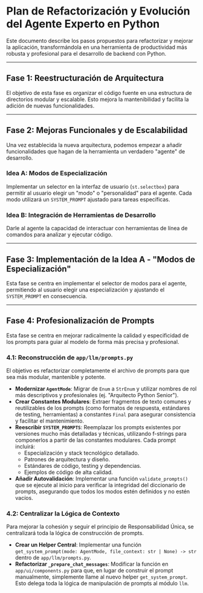 # Plan de Refactorización y Evolución del Agente Experto en Python

Este documento describe los pasos propuestos para refactorizar y mejorar la aplicación, transformándola en una herramienta de productividad más robusta y profesional para el desarrollo de backend con Python.

---

## Fase 1: Reestructuración de Arquitectura

El objetivo de esta fase es organizar el código fuente en una estructura de directorios modular y escalable. Esto mejora la mantenibilidad y facilita la adición de nuevas funcionalidades.

---

## Fase 2: Mejoras Funcionales y de Escalabilidad

Una vez establecida la nueva arquitectura, podemos empezar a añadir funcionalidades que hagan de la herramienta un verdadero "agente" de desarrollo.

### Idea A: Modos de Especialización

Implementar un selector en la interfaz de usuario (`st.selectbox`) para permitir al usuario elegir un "modo" o "personalidad" para el agente. Cada modo utilizará un `SYSTEM_PROMPT` ajustado para tareas específicas.

### Idea B: Integración de Herramientas de Desarrollo

Darle al agente la capacidad de interactuar con herramientas de línea de comandos para analizar y ejecutar código.

---

## Fase 3: Implementación de la Idea A - "Modos de Especialización"

Esta fase se centra en implementar el selector de modos para el agente, permitiendo al usuario elegir una especialización y ajustando el `SYSTEM_PROMPT` en consecuencia.

---

## Fase 4: Profesionalización de Prompts

Esta fase se centra en mejorar radicalmente la calidad y especificidad de los prompts para guiar al modelo de forma más precisa y profesional.

### 4.1: Reconstrucción de `app/llm/prompts.py`

El objetivo es refactorizar completamente el archivo de prompts para que sea más modular, mantenible y potente.

- **Modernizar `AgentMode`**: Migrar de `Enum` a `StrEnum` y utilizar nombres de rol más descriptivos y profesionales (ej. "Arquitecto Python Senior").
- **Crear Constantes Modulares**: Extraer fragmentos de texto comunes y reutilizables de los prompts (como formatos de respuesta, estándares de testing, herramientas) a constantes `Final` para asegurar consistencia y facilitar el mantenimiento.
- **Reescribir `SYSTEM_PROMPTS`**: Reemplazar los prompts existentes por versiones mucho más detalladas y técnicas, utilizando f-strings para componerlos a partir de las constantes modulares. Cada prompt incluirá:
    - Especialización y stack tecnológico detallado.
    - Patrones de arquitectura y diseño.
    - Estándares de código, testing y dependencias.
    - Ejemplos de código de alta calidad.
- **Añadir Autovalidación**: Implementar una función `validate_prompts()` que se ejecute al inicio para verificar la integridad del diccionario de prompts, asegurando que todos los modos estén definidos y no estén vacíos.

### 4.2: Centralizar la Lógica de Contexto

Para mejorar la cohesión y seguir el principio de Responsabilidad Única, se centralizará toda la lógica de construcción de prompts.

- **Crear un Helper Central**: Implementar una función `get_system_prompt(mode: AgentMode, file_context: str | None) -> str` dentro de `app/llm/prompts.py`.
- **Refactorizar `_prepare_chat_messages`**: Modificar la función en `app/ui/components.py` para que, en lugar de construir el prompt manualmente, simplemente llame al nuevo helper `get_system_prompt`. Esto delega toda la lógica de manipulación de prompts al módulo `llm`.